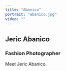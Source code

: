 ```yaml
---
title: "Abanico"
portrait: "abanico.jpg"
video: ""
---
```


## Jeric Abanico
### Fashion Photographer

Meet Jeric Abanico.